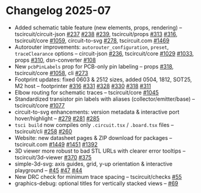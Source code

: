 # Changelog 2025-07

- Added schematic table feature (new elements, props, rendering) – tscircuit/circuit-json [#237](https://github.com/tscircuit/circuit-json/pull/237) [#238](https://github.com/tscircuit/circuit-json/pull/238) [#239](https://github.com/tscircuit/circuit-json/pull/239), tscircuit/props [#313](https://github.com/tscircuit/props/pull/313) [#316](https://github.com/tscircuit/props/pull/316), tscircuit/core [#1059](https://github.com/tscircuit/core/pull/1059), circuit-to-svg [#278](https://github.com/tscircuit/circuit-to-svg/pull/278), tscircuit.com [#1469](https://github.com/tscircuit/tscircuit.com/pull/1469)
- Autorouter improvements: `autorouter_configuration`, `preset`, `traceClearance` options – circuit-json [#236](https://github.com/tscircuit/circuit-json/pull/236), tscircuit/core [#1029](https://github.com/tscircuit/core/pull/1029) [#1033](https://github.com/tscircuit/core/pull/1033), props [#310](https://github.com/tscircuit/props/pull/310), dsn-converter [#108](https://github.com/tscircuit/dsn-converter/pull/108)
- New `pcbPinLabels` prop for PCB-only pin labeling – props [#318](https://github.com/tscircuit/props/pull/318), tscircuit/core [#1058](https://github.com/tscircuit/core/pull/1058), cli [#273](https://github.com/tscircuit/cli/pull/273)
- Footprint updates: fixed 0603 & 2512 sizes, added 0504, 1812, SOT25, M2 host – footprinter [#316](https://github.com/tscircuit/footprinter/pull/316) [#331](https://github.com/tscircuit/footprinter/pull/331) [#328](https://github.com/tscircuit/footprinter/pull/328) [#330](https://github.com/tscircuit/footprinter/pull/330) [#318](https://github.com/tscircuit/footprinter/pull/318) [#311](https://github.com/tscircuit/footprinter/pull/311)
- Elbow routing for schematic traces – tscircuit/core [#1045](https://github.com/tscircuit/core/pull/1045)
- Standardized transistor pin labels with aliases (collector/emitter/base) – tscircuit/core [#1077](https://github.com/tscircuit/core/pull/1077)
- circuit-to-svg enhancements: version metadata & interactive port hover/highlight – [#279](https://github.com/tscircuit/circuit-to-svg/pull/279) [#281](https://github.com/tscircuit/circuit-to-svg/pull/281) [#285](https://github.com/tscircuit/circuit-to-svg/pull/285)
- `tsci build` now compiles only `.circuit.tsx` / `.board.tsx` files – tscircuit/cli [#258](https://github.com/tscircuit/cli/pull/258) [#260](https://github.com/tscircuit/cli/pull/260)
- Website: new datasheet pages & ZIP download for packages – tscircuit.com [#1449](https://github.com/tscircuit/tscircuit.com/pull/1449) [#1451](https://github.com/tscircuit/tscircuit.com/pull/1451) [#1392](https://github.com/tscircuit/tscircuit.com/pull/1392)
- 3D viewer more robust to bad STL URLs with clearer error tooltips – tscircuit/3d-viewer [#370](https://github.com/tscircuit/3d-viewer/pull/370) [#375](https://github.com/tscircuit/3d-viewer/pull/375)
- simple-3d-svg: axis guides, grid, y-up orientation & interactive playground – [#45](https://github.com/tscircuit/simple-3d-svg/pull/45) [#47](https://github.com/tscircuit/simple-3d-svg/pull/47) [#44](https://github.com/tscircuit/simple-3d-svg/pull/44)
- New DRC check for minimum trace spacing – tscircuit/checks [#55](https://github.com/tscircuit/checks/pull/55)
- graphics-debug: optional titles for vertically stacked views – [#69](https://github.com/tscircuit/graphics-debug/pull/69)
